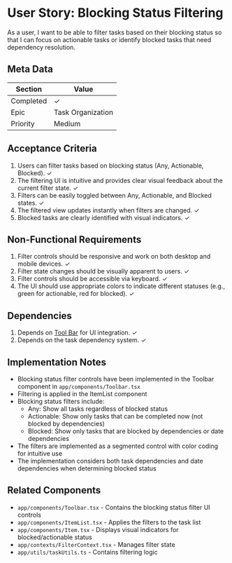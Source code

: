 # User Story: Blocking Status Filtering

As a user, I want to be able to filter tasks based on their blocking status so that I can focus on actionable tasks or identify blocked tasks that need dependency resolution.

## Meta Data
| Section | Value |
| ------- | ----- |
| Completed | ✓ |
| Epic | Task Organization |
| Priority | Medium |

## Acceptance Criteria

1. Users can filter tasks based on blocking status (Any, Actionable, Blocked). ✓
2. The filtering UI is intuitive and provides clear visual feedback about the current filter state. ✓
3. Filters can be easily toggled between Any, Actionable, and Blocked states. ✓
4. The filtered view updates instantly when filters are changed. ✓
5. Blocked tasks are clearly identified with visual indicators. ✓

## Non-Functional Requirements

1. Filter controls should be responsive and work on both desktop and mobile devices. ✓
2. Filter state changes should be visually apparent to users. ✓
3. Filter controls should be accessible via keyboard. ✓
4. The UI should use appropriate colors to indicate different statuses (e.g., green for actionable, red for blocked). ✓

## Dependencies

1. Depends on [Tool Bar](tool-bar.md) for UI integration. ✓
2. Depends on the task dependency system. ✓

## Implementation Notes

- Blocking status filter controls have been implemented in the Toolbar component in `app/components/Toolbar.tsx`
- Filtering is applied in the ItemList component
- Blocking status filters include:
  - Any: Show all tasks regardless of blocked status
  - Actionable: Show only tasks that can be completed now (not blocked by dependencies)
  - Blocked: Show only tasks that are blocked by dependencies or date dependencies
- The filters are implemented as a segmented control with color coding for intuitive use
- The implementation considers both task dependencies and date dependencies when determining blocked status

## Related Components

- `app/components/Toolbar.tsx` - Contains the blocking status filter UI controls
- `app/components/ItemList.tsx` - Applies the filters to the task list
- `app/components/Item.tsx` - Displays visual indicators for blocked/actionable status
- `app/contexts/FilterContext.tsx` - Manages filter state
- `app/utils/taskUtils.ts` - Contains filtering logic 